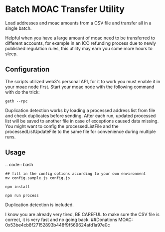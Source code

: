 Batch MOAC Transfer Utility
============================

Load addresses and moac amounts from a CSV file and transfer all in a single batch.

Helpful when you have a large amount of moac need to be transferred to different accounts,
for example in an ICO refunding process due to newly published regulation rules, this utility
may earn you some more hours to sleep.

Configuration
-------------

The scripts utilized web3's personal API, for it to work you must enable it in your moac node first.
Start your moac node with the following command with do the trick:



    geth --rpc


Duplication detection works by loading a processed address list from file and check duplicates
before sending. After each run, updated processed list will be saved to another file in case
of exceptions caused data missing. You might want to config the processedListFile and the
processedListUpdateFile to the same file for convenience during multiple runs.

Usage
-----

.. code:: bash

    ## fill in the config options according to your own environment
    mv config.sample.js config.js

    npm install

    npm run process


Duplication detection is included.

I know you are already very tired, BE CAREFUL to make sure the CSV file is correct, it is very fast and no going back.
##Donations
MOAC: 0x53be4cb8f27152893b448f9f569624afd1a97e0c
